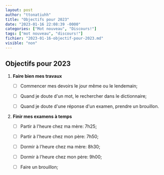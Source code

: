 ```yaml
---
layout: post
author: "ttonatiuhh"
title: "Objectifs pour 2023"
date: "2023-01-16 22:08:39 -0000"
categories: ["Mot nouveau", "Discours!"]
tags: ["mot nouveau", "discours!"]
fichier: "2023-01-16-objectif-pour-2023.md"
visible: "non"
---
```


## Objectifs pour 2023


1. **Faire bien mes travaux**

   - [ ] Commencer mes devoirs le jour même ou le lendemain;
   
   - [ ] Quand je doute d'un mot, le rechercher dans le dictionnaire;

   - [ ] Quand je doute d'une réponse d'un examen, prendre un brouillon.

2. **Finir mes examens à temps**

   - [ ] Partir à l'heure chez ma mère: 7h25;

   - [ ] Partir à l'heure chez mon père: 7h50;

   - [ ] Dormir à l'heure chez ma mère: 8h30;

   - [ ] Dormir à l'heure chez mon père: 9h00;

   - [ ] Faire un brouillon;


   